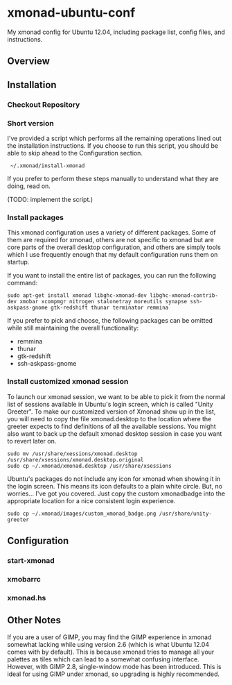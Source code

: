 xmonad-ubuntu-conf
==================

My xmonad config for Ubuntu 12.04, including package list, config files, and instructions.

Overview
--------

Installation
------------

### Checkout Repository ###

### Short version ###

I've provided a script which performs all the remaining operations lined out the installation instructions. If you choose to run this script, you should be able to skip ahead to the Configuration section.
   
     ~/.xmonad/install-xmonad

If you prefer to perform these steps manually to understand what they are doing, read on.

(TODO: implement the script.)

### Install packages ###

This xmonad configuration uses a variety of different packages. Some of them are required for xmonad, others are not specific to xmonad but are core parts of the overall desktop configuration, and others are simply tools which I use frequently enough that my default configuration runs them on startup.

If you want to install the entire list of packages, you can run the following command:

    sudo apt-get install xmonad libghc-xmonad-dev libghc-xmonad-contrib-dev xmobar xcompmgr nitrogen stalonetray moreutils synapse ssh-askpass-gnome gtk-redshift thunar terminator remmina

If you prefer to pick and choose, the following packages can be omitted while still maintaining the overall functionality:
 * remmina
 * thunar
 * gtk-redshift
 * ssh-askpass-gnome

### Install customized xmonad session ###

To launch our xmonad session, we want to be able to pick it from the normal list of sessions available in Ubuntu's login screen, which is called "Unity Greeter". To make our customized version of Xmonad show up in the list, you will need to copy the file xmonad.desktop to the location where the greeter expects to find definitions of all the available sessions. You might also want to back up the default xmonad desktop session in case you want to revert later on.

    sudo mv /usr/share/xessions/xmonad.desktop /usr/share/xsessions/xmonad.desktop.original
    sudo cp ~/.xmonad/xmonad.desktop /usr/share/xsessions

Ubuntu's packages do not include any icon for xmonad when showing it in the login screen. This means its icon defaults to a plain white circle. But, no worries... I've got you covered. Just copy the custom xmonadbadge into the appropriate location for a nice consistent login experience. 

    sudo cp ~/.xmonad/images/custom_xmonad_badge.png /usr/share/unity-greeter

Configuration
-------------

### start-xmonad ###

### xmobarrc ###

### xmonad.hs ###

Other Notes
-----------

If you are a user of GIMP, you may find the GIMP experience in xmonad somewhat lacking while using version 2.6 (which is what Ubuntu 12.04 comes with by default). This is because xmonad tries to manage all your palettes as tiles which can lead to a somewhat confusing interface. However, with GIMP 2.8, single-window mode has been introduced. This is ideal for using GIMP under xmonad, so upgrading is highly recommended.


